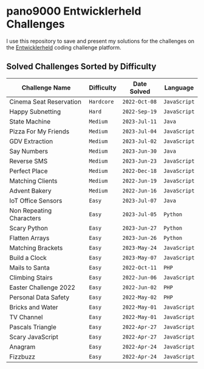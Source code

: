 # pano9000 Entwicklerheld Challenges

I use this repository to save and present my solutions for the challenges on the [Entwicklerheld](https://platform.entwicklerheld.de/) coding challenge platform.

Solved Challenges Sorted by Difficulty
---

Challenge Name          | Difficulty  | Date Solved   | Language
------------------------|-------------|---------------|----------
Cinema Seat Reservation | `Hardcore`  | `2022-Oct-08` | `JavaScript`
Happy Subnetting        | `Hard`      | `2022-Sep-19` | `JavaScript`
State Machine           | `Medium`    | `2023-Jul-11` | `Java`
Pizza For My Friends    | `Medium`    | `2023-Jul-04` | `JavaScript`
GDV Extraction          | `Medium`    | `2023-Jul-02` | `JavaScript`
Say Numbers             | `Medium`    | `2023-Jun-30` | `Java`
Reverse SMS             | `Medium`    | `2023-Jun-23` | `JavaScript`
Perfect Place           | `Medium`    | `2022-Dec-18` | `JavaScript`
Matching Clients        | `Medium`    | `2022-Jun-19` | `JavaScript`
Advent Bakery           | `Medium`    | `2022-Jun-16` | `JavaScript`
IoT Office Sensors      | `Easy`      | `2023-Jul-07` | `Java`
Non Repeating Characters| `Easy`      | `2023-Jul-05` | `Python`
Scary Python            | `Easy`      | `2023-Jun-27` | `Python`
Flatten Arrays          | `Easy`      | `2023-Jun-26` | `Python`
Matching Brackets       | `Easy`      | `2023-May-24` | `JavaScript`
Build a Clock           | `Easy`      | `2023-May-07` | `JavaScript`
Mails to Santa          | `Easy`      | `2022-Oct-11` | `PHP`
Climbing Stairs         | `Easy`      | `2022-Jun-06` | `JavaScript`
Easter Challenge 2022   | `Easy`      | `2022-Jun-02` | `PHP`
Personal Data Safety    | `Easy`      | `2022-May-02` | `PHP`
Bricks and Water        | `Easy`      | `2022-May-01` | `JavaScript`
TV Channel              | `Easy`      | `2022-May-01` | `JavaScript`
Pascals Triangle        | `Easy`      | `2022-Apr-27` | `JavaScript`
Scary JavaScript        | `Easy`      | `2022-Apr-27` | `JavaScript`
Anagram                 | `Easy`      | `2022-Apr-24` | `JavaScript`
Fizzbuzz                | `Easy`      | `2022-Apr-24` | `JavaScript`